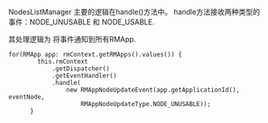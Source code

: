 NodesListManager 主要的逻辑在handle()方法中。 handle方法接收两种类型的事件：NODE_UNUSABLE 和 NODE_USABLE.

其处理逻辑为 将事件通知到所有RMApp.
```
for(RMApp app: rmContext.getRMApps().values()) {
        this.rmContext
            .getDispatcher()
            .getEventHandler()
            .handle(
                new RMAppNodeUpdateEvent(app.getApplicationId(), eventNode,
                    RMAppNodeUpdateType.NODE_UNUSABLE));
      }
```